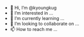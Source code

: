 - 👋 Hi, I’m @kyoungkug
- 👀 I’m interested in ...
- 🌱 I’m currently learning ...
- 💞️ I’m looking to collaborate on ...
- 📫 How to reach me ...

<!---
kyoungkug/kyoungkug is a ✨ special ✨ repository because its `README.md` (this file) appears on your GitHub profile.
You can click the Preview link to take a look at your changes.
--->
